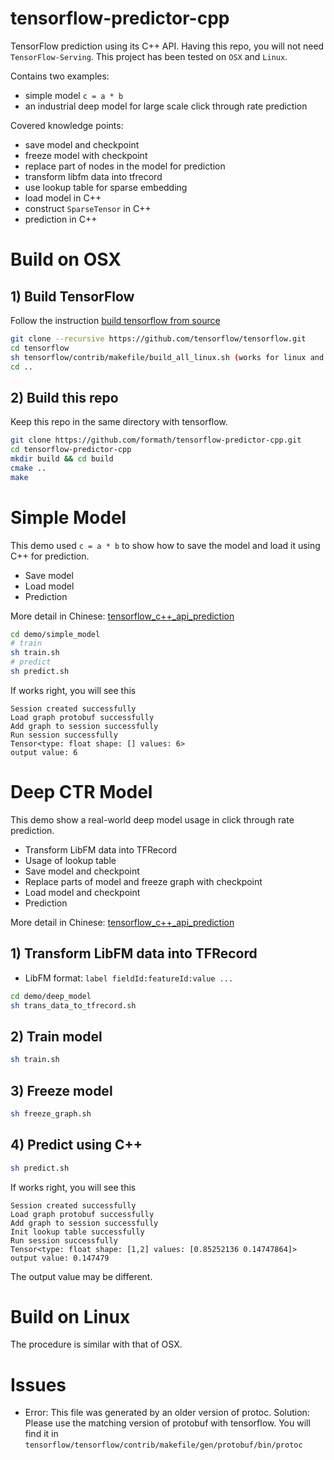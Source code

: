 tensorflow-predictor-cpp
========

TensorFlow prediction using its C++ API.
Having this repo, you will not need `TensorFlow-Serving`. This project has been tested on `OSX` and `Linux`.


Contains two examples:
* simple model `c = a * b`
* an industrial deep model for large scale click through rate prediction

Covered knowledge points:
* save model and checkpoint
* freeze model with checkpoint
* replace part of nodes in the model for prediction
* transform libfm data into tfrecord
* use lookup table for sparse embedding
* load model in C++
* construct `SparseTensor` in C++
* prediction in C++

# Build on OSX

## 1) Build TensorFlow
Follow the instruction [build tensorflow from source](https://github.com/tensorflow/tensorflow/tree/master/tensorflow/contrib/makefile)
```bash
git clone --recursive https://github.com/tensorflow/tensorflow.git
cd tensorflow
sh tensorflow/contrib/makefile/build_all_linux.sh (works for linux and osx)
cd ..
```

## 2) Build this repo
Keep this repo in the same directory with tensorflow.
```bash
git clone https://github.com/formath/tensorflow-predictor-cpp.git
cd tensorflow-predictor-cpp
mkdir build && cd build
cmake ..
make
```

# Simple Model
This demo used `c = a * b` to show how to save the model and load it using C++ for prediction.
* Save model
* Load model
* Prediction

More detail in Chinese: [tensorflow_c++_api_prediction](http://mathmach.com/2017/10/09/tensorflow_c++_api_prediction_first/)
```bash
cd demo/simple_model
# train
sh train.sh
# predict
sh predict.sh
```
If works right, you will see this
```
Session created successfully
Load graph protobuf successfully
Add graph to session successfully
Run session successfully
Tensor<type: float shape: [] values: 6>
output value: 6
```

# Deep CTR Model
This demo show a real-world deep model usage in click through rate prediction.
* Transform LibFM data into TFRecord
* Usage of lookup table
* Save model and checkpoint
* Replace parts of model and freeze graph with checkpoint
* Load model and checkpoint
* Prediction

More detail in Chinese: [tensorflow_c++_api_prediction](http://mathmach.com/2017/10/11/tensorflow_c++_api_prediction_second/)

## 1) Transform LibFM data into TFRecord
* LibFM format: `label fieldId:featureId:value ...`
```bash
cd demo/deep_model
sh trans_data_to_tfrecord.sh
```

## 2) Train model
```bash
sh train.sh
```

## 3) Freeze model
```bash
sh freeze_graph.sh
```

## 4) Predict using C++
```bash
sh predict.sh
```
If works right, you will see this
```
Session created successfully
Load graph protobuf successfully
Add graph to session successfully
Init lookup table successfully
Run session successfully
Tensor<type: float shape: [1,2] values: [0.85252136 0.14747864]>
output value: 0.147479
```
The output value may be different.

# Build on Linux
The procedure is similar with that of OSX.

# Issues
* Error: This file was generated by an older version of protoc.
Solution: Please use the matching version of protobuf with tensorflow. You will find it in `tensorflow/tensorflow/contrib/makefile/gen/protobuf/bin/protoc`


